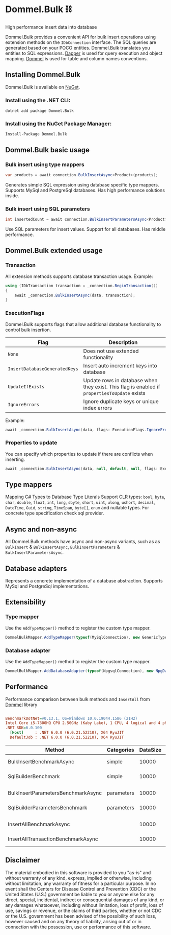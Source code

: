 # Dommel.Bulk ⛓
High performance insert data into database

Dommel.Bulk provides a convenient API for bulk insert operations using extension methods on the `IDbConnection` interface. The SQL queries are generated based on your POCO entities. Dommel.Bulk translates you entities to SQL expressions. [Dapper](https://github.com/StackExchange/Dapper) is used for query execution and object mapping. [Dommel](https://github.com/henkmollema/Dommel) is used for table and column names conventions.

## Installing Dommel.Bulk

Dommel.Bulk is available on [NuGet](https://www.nuget.org/packages/Dommel.Bulk).

### Install using the .NET CLI:
```
dotnet add package Dommel.Bulk
```

### Install using the NuGet Package Manager:
```
Install-Package Dommel.Bulk
```

## Dommel.Bulk basic usage

### Bulk insert using type mappers
```cs
var products = await connection.BulkInsertAsync<Product>(products);
```
Generates simple SQL expression using database specific type mappers. Supports MySql and PostgreSql databases. Has high performance solutions inside.

### Bulk insert using SQL parameters
```cs
int insertedCount = await connection.BulkInsertParametersAsync<Product>(products);
```
Use SQL parameters for insert values. Support for all databases. Has middle performance.

## Dommel.Bulk extended usage

### Transaction
All extension methods supports database transaction usage. Example:
```csharp
using (IDbTransaction transaction = _connection.BeginTransaction())
{
    await _connection.BulkInsertAsync(data, transaction);
}
```
### ExecutionFlags
Dommel.Bulk supports flags that allow additional database functionality to control bulk insertion.

| Flag | Description                         |
|------|-------------------------------------|
| `None`   | Does not use extended functionality |
| `InsertDatabaseGeneratedKeys` | Insert auto increment keys into database |
| `UpdateIfExists` | Update rows in database when they exist. This flag is enabled if `propertiesToUpdate` exists |
| `IgnoreErrors` | Ignore duplicate keys or unique index errors |

Example:
```csharp
await _connection.BulkInsertAsync(data, flags: ExecutionFlags.IgnoreErrors);
```
### Properties to update
You can specify which properties to update if there are conflicts when inserting.
```csharp
await _connection.BulkInsertAsync(data, null, default, null, flags: ExecutionFlags.IgnoreErrors, nameof(Person.FirstName), nameof(Person.LastName));
```

## Type mappers
Mapping C# Types to Database Type Literals
Support CLR types: `bool`, `byte`, `char`, `double`, `float`, `int`, `long`, `sbyte`, `short`, `uint`, `ulong`, `ushort`, `decimal`, `DateTime`, `Guid`, `string`, `TimeSpan`, `byte[]`, `enum` and nullable types. For concrete type specification check sql provider.

## Async and non-async
All Dommel.Bulk methods have async and non-async variants, such as as `BulkInsert` & `BulkInsertAsync`, `BulkInsertParameters` & `BulkInsertParametersAsync`.

## Database adapters
Represents a concrete implementation of a database abstraction. Supports MySql and PostgreSql implementations.

## Extensibility
### Type mapper
Use the `AddTypeMapper()` method to register the custom type mapper.
```cs
DommelBulkMapper.AddTypeMapper(typeof(MySqlConnection), new GenericTypeMapper<JsonElement>((e, tw) => tw.Write(e.ToString())));
```
### Database adapter
Use the `AddTypeMapper()` method to register the custom type mapper.
```csharp
DommelBulkMapper.AddDatabaseAdapter(typeof(NpgsqlConnection), new NpgDatabaseAdapter());
```

## Performance
Performance comparison between bulk methods and `InsertAll` from [Dommel](https://github.com/henkmollema/Dommel) library
``` ini

BenchmarkDotNet=v0.13.1, OS=Windows 10.0.19044.1586 (21H2)
Intel Core i5-7300HQ CPU 2.50GHz (Kaby Lake), 1 CPU, 4 logical and 4 physical cores
.NET SDK=6.0.100
  [Host]     : .NET 6.0.0 (6.0.21.52210), X64 RyuJIT
  DefaultJob : .NET 6.0.0 (6.0.21.52210), X64 RyuJIT


```
|                             Method | Categories | DataSize |       Mean |      Error |     StdDev | Ratio |       Gen 0 |       Gen 1 |     Gen 2 | Allocated |
|----------------------------------- |------------|----------|-----------:|-----------:|-----------:|------:|------------:|------------:|----------:|----------:|
|           BulkInsertBenchmarkAsync |     simple | 10000    | 1,989.8 ms |   86.79 ms |   45.39 ms |  1.00 |  13000.0000 |   5000.0000 | 1000.0000 |    273 MB |
|                SqlBuilderBenchmark |     simple | 10000    |   140.7 ms |   22.24 ms |   13.23 ms |  0.07 |  13000.0000 |   5000.0000 | 1000.0000 |    143 MB |
|                                    |            |          |            |            |            |       |             |             |           |           |
| BulkInsertParametersBenchmarkAsync | parameters | 10000    | 3,029.4 ms |   71.10 ms |   42.31 ms |  1.00 |  43000.0000 |  12000.0000 | 2000.0000 |    368 MB |
|      SqlBuilderParametersBenchmark | parameters | 10000    |   516.9 ms |   16.59 ms |   10.98 ms |  0.17 |  19000.0000 |   7000.0000 | 1000.0000 |    156 MB |
|                                    |            |          |            |            |            |       |             |             |           |           |
|            InsertAllBenchmarkAsync |            | 10000    |   107.21 s |   29.986 s |   19.834 s |       |  38000.0000 |   3000.0000 |         - |    114 MB |
| InsertAllTransactionBenchmarkAsync |            | 10000    |    15.98 s |    1.354 s |    0.896 s |       |  37000.0000 |   1000.0000 |         - |    113 MB |

## Disclaimer
The material embodied in this software is provided to you "as-is" and without warranty of any kind, express, implied or otherwise, including without limitation, any warranty of fitness for a particular purpose. In no event shall the Centers for Disease Control and Prevention (CDC) or the United States (U.S.) government be liable to you or anyone else for any direct, special, incidental, indirect or consequential damages of any kind, or any damages whatsoever, including without limitation, loss of profit, loss of use, savings or revenue, or the claims of third parties, whether or not CDC or the U.S. government has been advised of the possibility of such loss, however caused and on any theory of liability, arising out of or in connection with the possession, use or performance of this software.
